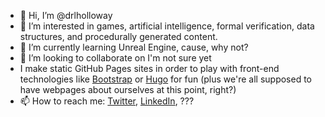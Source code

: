 - 👋 Hi, I’m @drlholloway
- 👀 I’m interested in games, artificial intelligence, formal verification, data structures, and procedurally generated content.
- 🌱 I’m currently learning Unreal Engine, cause, why not?
- 💞️ I’m looking to collaborate on I'm not sure yet
- I make static GitHub Pages sites in order to play with front-end technologies like [Bootstrap](https://getbootstrap.com/) or [Hugo](https://gohugo.io/) for fun (plus we're all supposed to have webpages about ourselves at this point, right?)
- 📫 How to reach me: [Twitter](https://wwww.twitter.com/drlholloway), [LinkedIn](https://www.linkedin.com/in/lane-holloway-phd), ???

<!---
drlholloway/drlholloway is a ✨ special ✨ repository because its `README.md` (this file) appears on your GitHub profile.
You can click the Preview link to take a look at your changes.
--->

